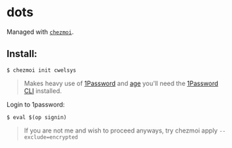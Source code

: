 # dots

Managed with [`chezmoi`](https://github.com/twpayne/chezmoi).

## Install:

```console
$ chezmoi init cwelsys
```

> Makes heavy use of [1Password](https://1password.com) and [age](https://github.com/FiloSottile/age) you'll
need the [1Password CLI](https://developer.1password.com/docs/cli/) installed.

Login to 1password:

```console
$ eval $(op signin)
```

> If you are not me and wish to proceed anyways, try chezmoi apply `--exclude=encrypted`
